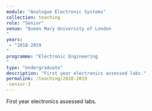 ```yaml
---
module: "Analogue Electronic Systems"
collection: teaching
role: "Senior"
venue: "Queen Mary University of London
"
years:
 - "2018-2019
"
programme: "Electronic Engineering
"
type: "Undergraduate"
description: "First year electronics assessed labs."
permalink: /teaching/2018-2019
-senior-3
---
```


First year electronics assessed labs.
